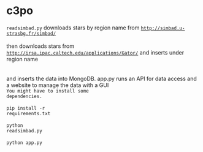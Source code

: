 # c3po
 <code>readsimbad.py</code> downloads stars by region name from <code>http://simbad.u-strasbg.fr/simbad/</code><br></br>
 then downloads stars from <code>http://irsa.ipac.caltech.edu/applications/Gator/</code> and inserts under region name<br></br>
 <br>and inserts the data into MongoDB. app.py runs an API for data access and a website to manage the data with a GUI</br>
 <code>You might have to install some dependencies.</code><br></br>
 <code>pip install -r requirements.txt</code><br></br>
  <code>python readsimbad.py</code><br></br>
 <code>python app.py</code>
